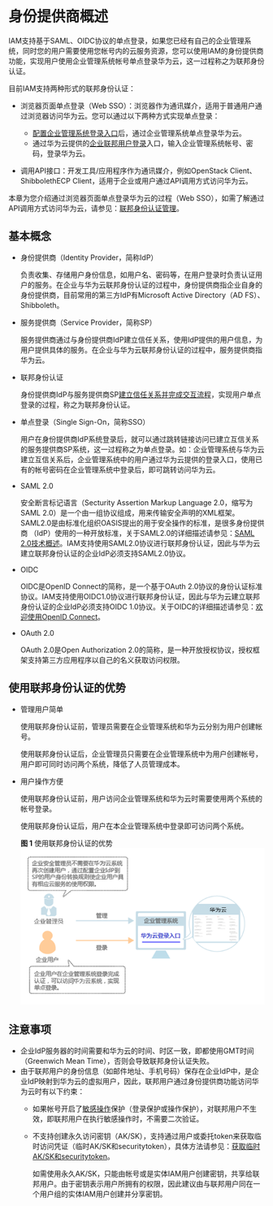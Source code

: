 # 身份提供商概述<a name="iam_08_0001"></a>

IAM支持基于SAML、OIDC协议的单点登录，如果您已经有自己的企业管理系统，同时您的用户需要使用您帐号内的云服务资源，您可以使用IAM的身份提供商功能，实现用户使用企业管理系统帐号单点登录华为云，这一过程称之为联邦身份认证。

目前IAM支持两种形式的联邦身份认证：

-   浏览器页面单点登录（Web SSO）：浏览器作为通讯媒介，适用于普通用户通过浏览器访问华为云。您可以通过以下两种方式实现单点登录：
    -   [配置企业管理系统登录入口](（可选）步骤4-配置企业管理系统登录入口.md)后，通过企业管理系统单点登录华为云。
    -   通过华为云提供的[企业联邦用户登录](登录华为云.md#section1578531670)入口，输入企业管理系统帐号、密码，登录华为云。

-   调用API接口：开发工具/应用程序作为通讯媒介，例如OpenStack Client、ShibbolethECP Client，适用于企业或用户通过API调用方式访问华为云。

本章为您介绍通过浏览器页面单点登录华为云的过程（Web SSO），如需了解通过API调用方式访问华为云，请参见：[联邦身份认证管理](https://support.huaweicloud.com/api-iam/iam_02_0001.html)。

## 基本概念<a name="zh-cn_topic_0175818742_section1938813653310"></a>

-   身份提供商（Identity Provider，简称IdP）

    负责收集、存储用户身份信息，如用户名、密码等，在用户登录时负责认证用户的服务。在企业与华为云联邦身份认证的过程中，身份提供商指企业自身的身份提供商，目前常用的第三方IdP有Microsoft Active Directory（AD FS）、Shibboleth。

-   服务提供商（Service Provider，简称SP）

    服务提供商通过与身份提供商IdP建立信任关系，使用IdP提供的用户信息，为用户提供具体的服务。在企业与华为云联邦身份认证的过程中，服务提供商指华为云。

-   联邦身份认证

    身份提供商IdP与服务提供商SP[建立信任关系并完成交互流程](联邦身份认证配置概述.md#zh-cn_topic_0175818705_section7468191134310)，实现用户单点登录的过程，称之为联邦身份认证。

-   单点登录（Single Sign-On，简称SSO）

    用户在身份提供商IdP系统登录后，就可以通过跳转链接访问已建立互信关系的服务提供商SP系统，这一过程称之为单点登录。如：企业管理系统与华为云建立互信关系后，企业管理系统中的用户通过华为云提供的登录入口，使用已有的帐号密码在企业管理系统中登录后，即可跳转访问华为云。

-   SAML 2.0

    安全断言标记语言（Secturity Assertion Markup Language 2.0，缩写为SAML 2.0）是一个由一组协议组成，用来传输安全声明的XML框架。SAML2.0是由标准化组织OASIS提出的用于安全操作的标准，是很多身份提供商 （IdP）使用的一种开放标准，关于SAML2.0的详细描述请参见：[SAML 2.0技术概述](https://docs.oasis-open.org/security/saml/Post2.0/sstc-saml-tech-overview-2.0.html)。IAM支持使用SAML2.0协议进行联邦身份认证，因此与华为云建立联邦身份认证的企业IdP必须支持SAML2.0协议。

-   OIDC

    OIDC是OpenID Connect的简称，是一个基于OAuth 2.0协议的身份认证标准协议。IAM支持使用OIDC1.0协议进行联邦身份认证，因此与华为云建立联邦身份认证的企业IdP必须支持OIDC 1.0协议。关于OIDC的详细描述请参见：[欢迎使用OpenID Connect](https://openid.net/connect/)。

-   OAuth 2.0

    OAuth 2.0是Open Authorization 2.0的简称，是一种开放授权协议，授权框架支持第三方应用程序以自己的名义获取访问权限。


## 使用联邦身份认证的优势<a name="zh-cn_topic_0175818742_section969112502211"></a>

-   管理用户简单

    使用联邦身份认证前，管理员需要在企业管理系统和华为云分别为用户创建帐号。

    使用联邦身份认证后，企业管理员只需要在企业管理系统中为用户创建帐号，用户即可同时访问两个系统，降低了人员管理成本。

-   用户操作方便

    使用联邦身份认证前，用户访问企业管理系统和华为云时需要使用两个系统的帐号登录。

    使用联邦身份认证后，用户在本企业管理系统中登录即可访问两个系统。

    **图 1**  使用联邦身份认证的优势<a name="fig123591144774"></a>  
    ![](figures/使用联邦身份认证的优势.png "使用联邦身份认证的优势")


## 注意事项<a name="zh-cn_topic_0175818705_section421816517461"></a>

-   企业IdP服务器的时间需要和华为云的时间、时区一致，即都使用GMT时间（Greenwich Mean Time），否则会导致联邦身份认证失败。
-   由于联邦用户的身份信息（如邮件地址、手机号码）保存在企业IdP中，是企业IdP映射到华为云的虚拟用户，因此，联邦用户通过身份提供商功能访问华为云时有以下约束：
    -   如果帐号开启了[敏感操作](敏感操作.md)保护（登录保护或操作保护），对联邦用户不生效，即联邦用户在执行敏感操作时，不需要二次验证。
    -   不支持创建永久访问密钥（AK/SK），支持通过用户或委托token来获取临时访问凭证（临时AK/SK和securitytoken），具体方法请参见：[获取临时AK/SK和securitytoken](https://support.huaweicloud.com/api-iam/iam_04_0002.html)。

        如需使用永久AK/SK，只能由帐号或是实体IAM用户创建密钥，共享给联邦用户。由于密钥表示用户所拥有的权限，因此建议由与联邦用户同在一个用户组的实体IAM用户创建并分享密钥。



